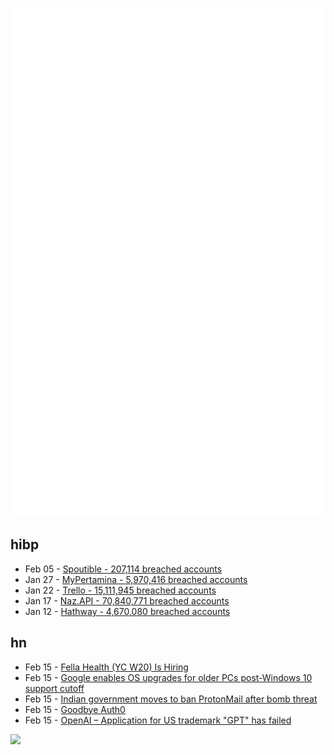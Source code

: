 ![Metrics](https://raw.githubusercontent.com/phixion/phixion/master/metrics.svg)

## hibp

<!--
for https://github.com/phixion/phixion/blob/main/.github/workflows/feeds.yml
-->
<!--START_SECTION:haveibeenpwnd-->
- Feb 05 - [Spoutible - 207,114 breached accounts](https://haveibeenpwned.com/PwnedWebsites#Spoutible)
- Jan 27 - [MyPertamina - 5,970,416 breached accounts](https://haveibeenpwned.com/PwnedWebsites#MyPertamina)
- Jan 22 - [Trello - 15,111,945 breached accounts](https://haveibeenpwned.com/PwnedWebsites#Trello)
- Jan 17 - [Naz.API - 70,840,771 breached accounts](https://haveibeenpwned.com/PwnedWebsites#NazApi)
- Jan 12 - [Hathway - 4,670,080 breached accounts](https://haveibeenpwned.com/PwnedWebsites#Hathway)
<!--END_SECTION:haveibeenpwnd-->

## hn

<!--
for https://github.com/phixion/phixion/blob/main/.github/workflows/feeds.yml
-->
<!--START_SECTION:hn-->
- Feb 15 - [Fella Health (YC W20) Is Hiring](https://www.ycombinator.com/companies/fella-health/jobs/DgPldJf-lifecycle-marketing-lead)
- Feb 15 - [Google enables OS upgrades for older PCs post-Windows 10 support cutoff](https://www.reuters.com/technology/google-enables-os-upgrades-older-pcs-post-windows-10-support-cutoff-2024-02-14/)
- Feb 15 - [Indian government moves to ban ProtonMail after bomb threat](https://www.androidcentral.com/apps-software/indian-government-moves-to-ban-protonmail-after-bomb-threat)
- Feb 15 - [Goodbye Auth0](https://www.joshcanhelp.com/goodbye-auth0/)
- Feb 15 - [OpenAI – Application for US trademark "GPT" has failed](https://tsdr.uspto.gov/documentviewer?caseId=sn97733259&docId=FREF20240206125856&linkId=1#docIndex=0&page=1)
<!--END_SECTION:hn-->

<!--
for https://yhype.me
-->
![](https://hit.yhype.me/github/profile?user_id=13013670)
